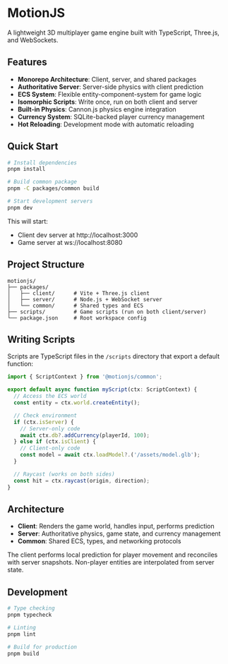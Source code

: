 # MotionJS

A lightweight 3D multiplayer game engine built with TypeScript, Three.js, and WebSockets.

## Features

- **Monorepo Architecture**: Client, server, and shared packages
- **Authoritative Server**: Server-side physics with client prediction
- **ECS System**: Flexible entity-component-system for game logic
- **Isomorphic Scripts**: Write once, run on both client and server
- **Built-in Physics**: Cannon.js physics engine integration
- **Currency System**: SQLite-backed player currency management
- **Hot Reloading**: Development mode with automatic reloading

## Quick Start

```bash
# Install dependencies
pnpm install

# Build common package
pnpm -C packages/common build

# Start development servers
pnpm dev
```

This will start:

- Client dev server at http://localhost:3000
- Game server at ws://localhost:8080

## Project Structure

```
motionjs/
├── packages/
│   ├── client/      # Vite + Three.js client
│   ├── server/      # Node.js + WebSocket server
│   └── common/      # Shared types and ECS
├── scripts/         # Game scripts (run on both client/server)
└── package.json     # Root workspace config
```

## Writing Scripts

Scripts are TypeScript files in the `/scripts` directory that export a default function:

```typescript
import { ScriptContext } from '@motionjs/common';

export default async function myScript(ctx: ScriptContext) {
  // Access the ECS world
  const entity = ctx.world.createEntity();

  // Check environment
  if (ctx.isServer) {
    // Server-only code
    await ctx.db?.addCurrency(playerId, 100);
  } else if (ctx.isClient) {
    // Client-only code
    const model = await ctx.loadModel?.('/assets/model.glb');
  }

  // Raycast (works on both sides)
  const hit = ctx.raycast(origin, direction);
}
```

## Architecture

- **Client**: Renders the game world, handles input, performs prediction
- **Server**: Authoritative physics, game state, and currency management
- **Common**: Shared ECS, types, and networking protocols

The client performs local prediction for player movement and reconciles with server snapshots. Non-player entities are interpolated from server state.

## Development

```bash
# Type checking
pnpm typecheck

# Linting
pnpm lint

# Build for production
pnpm build
```
